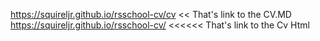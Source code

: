 https://squireljr.github.io/rsschool-cv/cv << That's link to the CV.MD
https://squireljr.github.io/rsschool-cv/ <<<<<< That's link to the Cv Html
